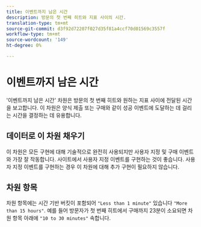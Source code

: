 ```yaml
---
title: 이벤트까지 남은 시간
description: 방문의 첫 번째 히트와 지표 사이의 시간.
translation-type: tm+mt
source-git-commit: d3f92d72207f027d35f81a4ccf70d01569c3557f
workflow-type: tm+mt
source-wordcount: '149'
ht-degree: 0%

---
```



# 이벤트까지 남은 시간

&#39;이벤트까지 남은 시간&#39; 차원은 방문의 첫 번째 히트와 원하는 지표 사이에 전달된 시간을 보고합니다. 이 차원은 양식 제출 또는 구매와 같이 성공 이벤트에 도달하는 데 걸리는 시간을 결정하는 데 유용합니다.

## 데이터로 이 차원 채우기

이 차원은 모든 구현에 대해 기술적으로 완전히 사용되지만 사용자 지정 및 구매 이벤트와 가장 잘 작동합니다. 사이트에서 사용자 지정 이벤트를 구현하는 것이 좋습니다. 사용자 지정 이벤트를 구현하는 경우 이 차원에 대해 추가 구현이 필요하지 않습니다.

## 차원 항목

차원 항목에는 시간 기반 버킷이 포함되어 `"Less than 1 minute"` 있습니다 `"More than 15 hours"`. 예를 들어 방문자가 첫 번째 히트에서 구매까지 23분이 소요되면 차원 항목 아래에 `"10 to 30 minutes"` 속합니다.
